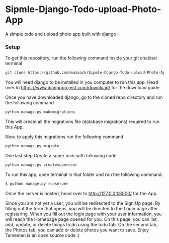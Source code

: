 # Sipmle-Django-Todo-upload-Photo-App
A simple todo and upload photo app built with django


### Setup
To get this repository, run the following command inside your git enabled terminal

```bash
git clone https://github.com/mumiock/Sipmle-Django-Todo-upload-Photo-App.git
```
You will need django to be installed in you computer to run this app. Head over to https://www.djangoproject.com/download/ for the download guide

Once you have downloaded django, go to the cloned repo directory and run the following command

```bash
python manage.py makemigrations
```

This will create all the migrations file (database migrations) required to run this App.

Now, to apply this migrations run the following command.
```bash
python manage.py migrate
```

One last step Create a super user with following code.
```bash
python manage.py createsuperuser
```

To run this app, open terminal in that folder and run the following command.

```bash
$ python manage.py runserver
```

Once the server is hosted, head over to http://127.0.0.1:8000/ for the App.

Since you are not yet a user, you will be redirected to the Sign Up page.  By filling out the form that opens, you will be directed to the Login page after registering. When you fill out the login page with your user information, you will reach the Homepage page opened for you. On this page, you can list, add, update, or delete things to do using the todo tab. On the second tab, the Photos tab, you can add or delete photos you want to save. Enjoy Tamemen is an open source code :)
